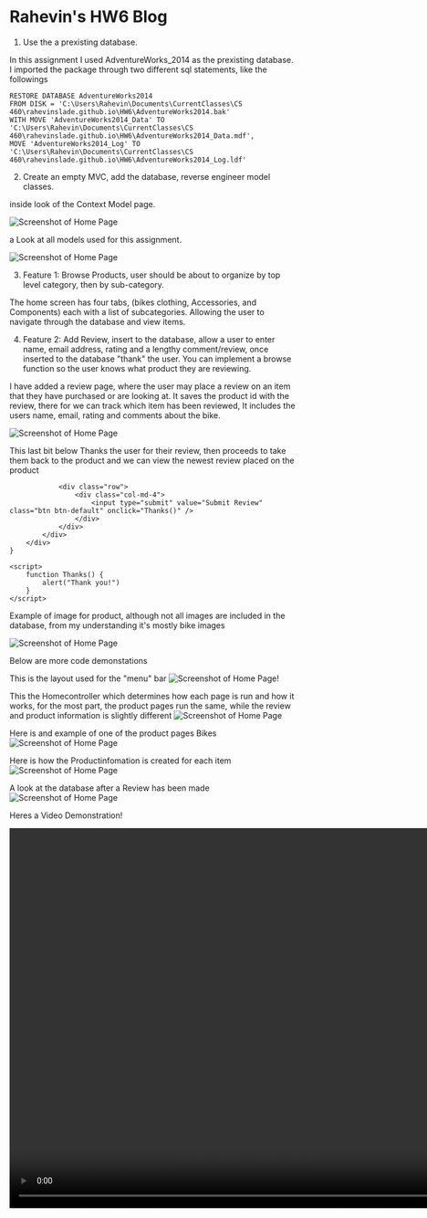 # Rahevin's HW6 Blog

1) Use the a prexisting database.

In this assignment I used AdventureWorks_2014 as the prexisting database.
I imported the package through two different sql statements, like the followings

```
RESTORE DATABASE AdventureWorks2014  
FROM DISK = 'C:\Users\Rahevin\Documents\CurrentClasses\CS 460\rahevinslade.github.io\HW6\AdventureWorks2014.bak'  
WITH MOVE 'AdventureWorks2014_Data' TO 'C:\Users\Rahevin\Documents\CurrentClasses\CS 460\rahevinslade.github.io\HW6\AdventureWorks2014_Data.mdf',  
MOVE 'AdventureWorks2014_Log' TO 'C:\Users\Rahevin\Documents\CurrentClasses\CS 460\rahevinslade.github.io\HW6\AdventureWorks2014_Log.ldf' 

```

2) Create an empty MVC, add the database, reverse engineer model classes. 

inside look of the Context Model page.

![Screenshot of Home Page](ContextModel.PNG)

a Look at all models used for this assignment.

![Screenshot of Home Page](Models.PNG)

3) Feature 1: Browse Products, user should be about to organize by top level category, then by sub-category. 

The home screen has four tabs, (bikes clothing, Accessories, and Components) each with a list of subcategories. Allowing the user to navigate through the database and view items.

4) Feature 2: Add Review, insert to the database, allow a user to enter name, email address, rating and a lengthy comment/review, once inserted to the database "thank" the user. You can implement a browse function so the user knows what product they are reviewing. 

I have added a review page, where the user may place a review on an item that they have purchased or are looking at. It saves the product id with the review, there for we can track which item has been reviewed, It includes the users name, email, rating and comments about the bike. 

![Screenshot of Home Page](Review.PNG)

This last bit below Thanks the user for their review, then proceeds to take them back to the product and we can view the newest review placed on the product

```
            <div class="row">
                <div class="col-md-4">
                    <input type="submit" value="Submit Review" class="btn btn-default" onclick="Thanks()" />
                </div>
            </div>
        </div>
    </div>
}

<script>
    function Thanks() {
        alert("Thank you!")
    }
</script>
```

Example of image for product, although not all images are included in the database, from my understanding it's mostly bike images

![Screenshot of Home Page](Product.PNG)

Below are more code demonstations

This is the layout used for the "menu" bar 
![Screenshot of Home Page](Layout.PNG)!

This the Homecontroller which determines how each page is run and how it works, for the most part, the product pages run the same, while the review and product information is slightly different
![Screenshot of Home Page](Controller.PNG)

Here is and example of one of the product pages
Bikes
![Screenshot of Home Page](BikeExample.PNG)

Here is how the Productinfomation is created for each item
![Screenshot of Home Page](ProductInfo.PNG)

A look at the database after a Review has been made
![Screenshot of Home Page](Data.PNG)

Heres a Video Demonstration!

<video width="1000" height="666" controls="controls">
  <source src="Demo.mp4" type="video/mp4" />
</video>